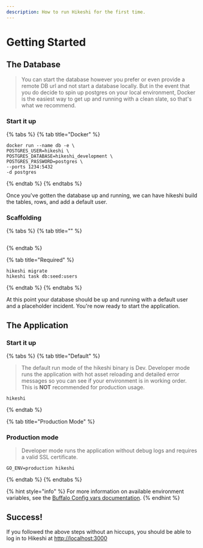 ```yaml
---
description: How to run Hikeshi for the first time.
---
```


# Getting Started

## The Database

> You can start the database however you prefer or even provide a remote DB url and not start a database locally. But in the event that you do decide to spin up postgres on your local environment, Docker is the easiest way to get up and running with a clean slate, so that's what we recommend.

### Start it up

{% tabs %}
{% tab title="Docker" %}
```text
docker run --name db -e \
POSTGRES_USER=hikeshi \
POSTGRES_DATABASE=hikeshi_development \
POSTGRES_PASSWORD=postgres \
--ports 1234:5432
-d postgres
```
{% endtab %}
{% endtabs %}

Once you've gotten the database up and running, we can have hikeshi build the tables, rows, and add a default user.

### Scaffolding

{% tabs %}
{% tab title="" %}
```

```
{% endtab %}

{% tab title="Required" %}
```text
hikeshi migrate
hikeshi task db:seed:users
```
{% endtab %}
{% endtabs %}

At this point your database should be up and running with a default user and a placeholder incident. You're now ready to start the application. 

## The Application

### Start it up

{% tabs %}
{% tab title="Default" %}
> The default run mode of the hikeshi binary is Dev. Developer mode runs the application with hot asset reloading and detailed error messages so you can see if your environment is in working order. This is **NOT** recommended for production usage.

```text
hikeshi
```
{% endtab %}

{% tab title="Production Mode" %}
### Production mode

> Developer mode runs the application without debug logs and requires a valid SSL certificate.

```text
GO_ENV=production hikeshi
```
{% endtab %}
{% endtabs %}

{% hint style="info" %}
For more information on available environment variables, see the [Buffalo Config vars documentation](https://gobuffalo.io/en/docs/getting-started/config-vars).
{% endhint %}

## Success!

If you followed the above steps without an hiccups, you should be able to log in to Hikeshi at [http://localhost:3000](http://localhost:3000)



